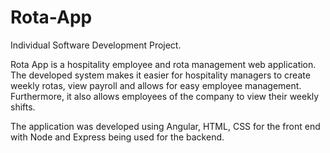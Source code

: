 # Rota-App
Individual Software Development Project. 

Rota App is a hospitality employee and rota management web application. The developed system makes it easier for hospitality managers to create weekly rotas, view payroll and allows for easy employee management. Furthermore, it also allows employees of the company to view their weekly shifts.  

The application was developed using Angular, HTML, CSS for the front end with Node and Express being used for the backend.  

